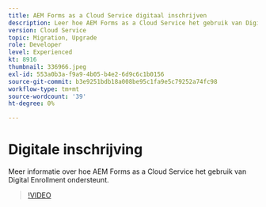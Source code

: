 ```yaml
---
title: AEM Forms as a Cloud Service digitaal inschrijven
description: Leer hoe AEM Forms as a Cloud Service het gebruik van Digital Enrollment ondersteunt.
version: Cloud Service
topic: Migration, Upgrade
role: Developer
level: Experienced
kt: 8916
thumbnail: 336966.jpeg
exl-id: 553a0b3a-f9a9-4b05-b4e2-6d9c6c1b0156
source-git-commit: b3e9251bdb18a008be95c1fa9e5c79252a74fc98
workflow-type: tm+mt
source-wordcount: '39'
ht-degree: 0%

---
```


# Digitale inschrijving

Meer informatie over hoe AEM Forms as a Cloud Service het gebruik van Digital Enrollment ondersteunt.

>[!VIDEO](https://video.tv.adobe.com/v/336966?quality=12&learn=on)
